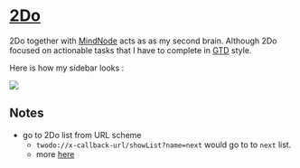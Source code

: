 # [2Do](https://www.2doapp.com/)
2Do together with [MindNode](mindnode) acts as as my second brain. Although 2Do focused on actionable tasks that I have to complete in [GTD](http://gettingthingsdone.com/) style.

Here is how my sidebar looks :

![](https://i.imgur.com/notPjjl.png)

## Notes
- go to 2Do list from URL scheme
	- `twodo://x-callback-url/showList?name=next` would go to to `next` list.
	- more [here](https://www.2doapp.com/kb/article/url-schemes.html)